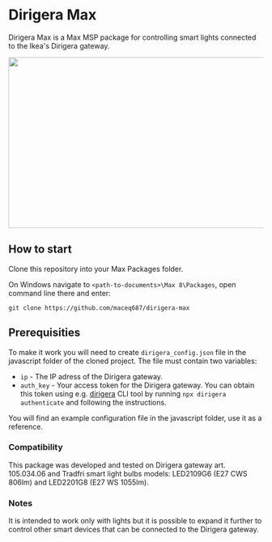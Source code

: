 # Dirigera Max

Dirigera Max is a Max MSP package for controlling smart lights connected to the Ikea's Dirigera gateway.

<img src="dirigera.gif" width="600" height="338" />  

## How to start

Clone this repository into your Max Packages folder.

On Windows navigate to `<path-to-documents>\Max 8\Packages`, open command line there and enter:
```
git clone https://github.com/maceq687/dirigera-max
```

## Prerequisities

To make it work you will need to create `dirigera_config.json` file in the javascript folder of the cloned project. The file must contain two variables:

- `ip` - The IP adress of the Dirigera gateway.
- `auth_key` - Your access token for the Dirigera gateway. You can obtain this token using e.g. [dirigera](https://github.com/lpgera/dirigera) CLI tool by running `npx dirigera authenticate` and following the instructions.

You will find an example configuration file in the javascript folder, use it as a reference.

### Compatibility

This package was developed and tested on Dirigera gateway art. 105.034.06 and Tradfri smart light bulbs models: LED2109G6 (E27 CWS 806lm) and LED2201G8 (E27 WS 1055lm).

### Notes

It is intended to work only with lights but it is possible to expand it further to control other smart devices that can be connected to the Dirigera gateway.
